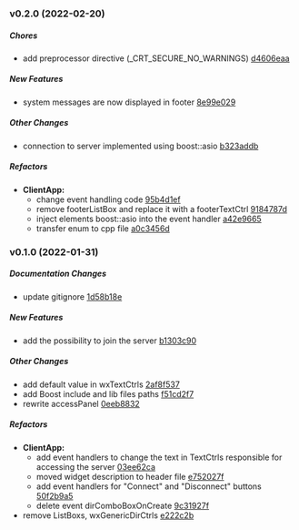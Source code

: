 ### v0.2.0 (2022-02-20)

##### Chores

*  add preprocessor directive (_CRT_SECURE_NO_WARNINGS) [d4606eaa](https://github.com/n0f4ph4mst3r/FTP-Client/d4606eaa)

##### New Features

*  system messages are now displayed in footer [8e99e029](https://github.com/n0f4ph4mst3r/FTP-Client/8e99e029)

##### Other Changes

*  connection to server implemented using boost::asio [b323addb](https://github.com/n0f4ph4mst3r/FTP-Client/b323addb)

##### Refactors

* **ClientApp:**
  *  change event handling code [95b4d1ef](https://github.com/n0f4ph4mst3r/FTP-Client/95b4d1ef)
  *  remove footerListBox and replace it with a footerTextCtrl [9184787d](https://github.com/n0f4ph4mst3r/FTP-Client/9184787d)
  *  inject elements boost::asio into the event handler [a42e9665](https://github.com/n0f4ph4mst3r/FTP-Client/a42e9665)
  *  transfer enum to cpp file [a0c3456d](https://github.com/n0f4ph4mst3r/FTP-Client/a0c3456d)

### v0.1.0 (2022-01-31)

##### Documentation Changes

*  update gitignore [1d58b18e](https://github.com/n0f4ph4mst3r/FTP-Client/1d58b18e)

##### New Features

*  add the possibility to join the server [b1303c90](https://github.com/n0f4ph4mst3r/FTP-Client/b1303c90)

##### Other Changes

*  add default value in wxTextCtrls [2af8f537](https://github.com/n0f4ph4mst3r/FTP-Client/2af8f537)
*  add Boost include and lib files paths [f51cd2f7](https://github.com/n0f4ph4mst3r/FTP-Client/f51cd2f7)
*  rewrite accessPanel [0eeb8832](https://github.com/n0f4ph4mst3r/FTP-Client/0eeb8832)

##### Refactors

* **ClientApp:**
  *  add event handlers to change the text in TextCtrls responsible for accessing the server [03ee62ca](https://github.com/n0f4ph4mst3r/FTP-Client/03ee62ca)
  *  moved widget description to header file [e752027f](https://github.com/n0f4ph4mst3r/FTP-Client/e752027f)
  *  add event handlers for "Connect" and "Disconnect" buttons [50f2b9a5](https://github.com/n0f4ph4mst3r/FTP-Client/50f2b9a5)
  *  delete event dirComboBoxOnCreate [9c31927f](https://github.com/n0f4ph4mst3r/FTP-Client/9c31927f)
*  remove ListBoxs, wxGenericDirCtrls [e222c2b](https://github.com/n0f4ph4mst3r/FTP-Client/e222c2b)


